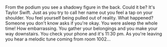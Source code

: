 From the podium you see a shadowy figure in the back. Could it be? It's Taylor Swift. Just as you try to call her name out you feel a tap on your shoulder. You feel yourself being pulled out of reality. What happened? Someone you don't know asks if you're okay. You were asleep the whole time! How embarrassing. You gather your belongings and you make your way downstairs. You check your phone and it's 11:30 pm. As you're leaving you hear a melodic tune coming from room 1002...
